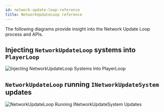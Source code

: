 ```yaml
---
id: network-update-loop-reference
title: NetworkUpdateLoop reference
---
```


The following diagrams provide insight into the Network Update Loop process and APIs.

## Injecting `NetworkUpdateLoop` systems into `PlayerLoop`

<div class="imgwhite">

![Injecting NetworkUpdateLoop Systems Into PlayerLoop](/img/injecting-networkupdatesloop.svg)

</div>

## `NetworkUpdateLoop` running `INetworkUpdateSystem` updates

<div class="imgwhite">

![NetworkUpdateLoop Running INetworkUpdateSystem Updates](/img/runninginetworkupdatesystemupdates.svg)

</div>
